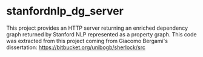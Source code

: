 # stanfordnlp_dg_server

This project provides an HTTP server returning an enriched dependency graph returned by Stanford NLP represented as a property graph. This code was extracted from this project coming from Giacomo Bergami's dissertation: https://bitbucket.org/unibogb/sherlock/src
